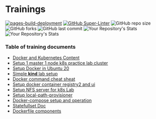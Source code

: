 # Trainings   
[![pages-build-deployment](https://github.com/mevijays/training-k8s/actions/workflows/pages/pages-build-deployment/badge.svg?branch=main)](https://github.com/mevijays/training-k8s/actions/workflows/pages/pages-build-deployment)
[![GitHub Super-Linter](https://github.com/mevijays/training-k8s/workflows/Lint%20Code%20Base/badge.svg)](https://github.com/marketplace/actions/super-linter) ![GitHub repo size](https://img.shields.io/github/repo-size/mevijays/training-k8s?style=flat-square) ![GitHub forks](https://img.shields.io/github/forks/mevijays/training-k8s) ![GitHub last commit](https://img.shields.io/github/last-commit/mevijays/training-k8s)
![Your Repository's Stats](https://github-readme-stats.vercel.app/api?username=sharmavijay86&show_icons=true)
![Your Repository's Stats](https://github-readme-stats.vercel.app/api/top-langs/?username=sharmavijay86&theme=blue-green)
### Table of training documents 
- [Docker and Kubernetes Content](docs/docker-k8s.md)
- [Setup 1 master 1 node k8s practice lab cluster](https://mevijay.com/blog/k8ssetup/)
- [Setup Docker in Ubuntu 20](docs/dockersetup.md)
- [Simple **kind** lab setup ](kubernetes/kind/readme.md)
- [Docker command cheat sheat](docs/dockercheatsheet.md)
- [ Setup docker container registry2 and ui](docs/setup-registry.md)
- [ Setup NFS server for k8s Lab](docs/setup-nfs.md)
- [ Setup local-path-provisioner](docs/local-path-provisioner.md)
- [Docker-compose setup and operation](docs/docker-compose.md)
- [Statefullset Doc](docs/statefulset.md)
- [Dockerfile components](docs/dockerfile.md)
